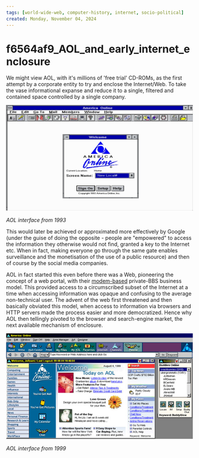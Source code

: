 ```yaml
---
tags: [world-wide-web, computer-history, internet, socio-political]
created: Monday, November 04, 2024
---
```


# f6564af9_AOL_and_early_internet_enclosure

We might view AOL, with it's millions of 'free trial' CD-ROMs, as the first
attempt by a corporate entity to try and enclose the Internet/Web. To take the
vase informational expanse and reduce it to a single, filtered and contained
space controlled by a single company.

![Early AOL interface](static/aol-on-windows.jpg)

_AOL interface from 1993_

This would later be achieved or approximated more effectively by Google (under
the guise of doing the opposite - people are "empowered" to access the
information they otherwise would not find, granted a key to the Internet etc.
When in fact, making everyone go through the same gate enables surveillance and
the monetisation of the use of a public resource) and then of course by the
social media companies.

AOL in fact started this even before there was a Web, pioneering the concept of
a web portal, with their [modem-based](cfbef1c4_web_precursors.md) private-BBS
business model. This provided access to a circumscribed subset of the Internet
at a time when accessing information was opaque and confusing to the average
non-technical user. The advent of the web first threatened and then basically
obviated this model, when access to information via browsers and HTTP servers
made the process easier and more democratized. Hence why AOL then tellingly
pivoted to the browser and search-engine market, the next available mechanism of
enclosure.

![AOL homepage](static/aol-original.jpg)

_AOL interface from 1999_
